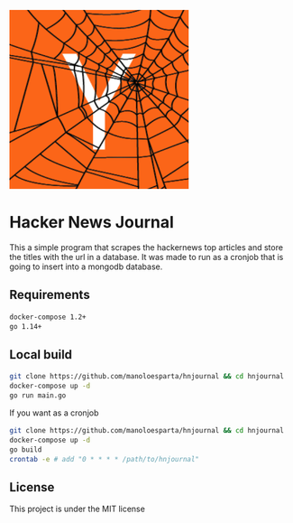 ![Hacker News Journal Logo](./logo.png)

# Hacker News Journal

This a simple program that scrapes the hackernews top articles and store the titles with the url in a database. It was made to run as a cronjob that is going to insert into a mongodb database.

## Requirements

```bash
docker-compose 1.2+
go 1.14+
```

## Local build

```bash
git clone https://github.com/manoloesparta/hnjournal && cd hnjournal
docker-compose up -d
go run main.go
```

If you want as a cronjob

```bash
git clone https://github.com/manoloesparta/hnjournal && cd hnjournal
docker-compose up -d
go build
crontab -e # add "0 * * * * /path/to/hnjournal"
```

## License

This project is under the MIT license